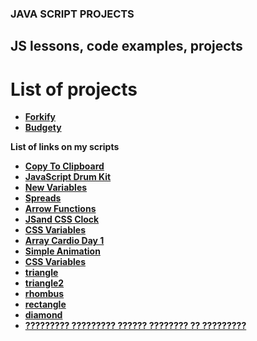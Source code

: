 ### JAVA SCRIPT PROJECTS
## JS lessons, code examples, projects
# **List of projects**
- **[Forkify](https://vitaminvp.github.io/JS-code/CompleteJavaScript/Forkify/dist/index.html)**
- **[Budgety](https://vitaminvp.github.io/JS-code/CompleteJavaScript/Budgety/index.html)**

**List of links on my scripts**
- **[Copy To Clipboard](https://vitaminvp.github.io/JS-code/01-CopyToClipboard)**
- **[JavaScript Drum Kit](https://vitaminvp.github.io/JS-code/01-JavaScriptDrumKit)**
- **[New Variables](https://vitaminvp.github.io/JS-code/01-NewVariables)**
- **[Spreads](https://vitaminvp.github.io/JS-code/01-Spreads)**
- **[Arrow Functions](https://vitaminvp.github.io/JS-code/02-ArrowFunctions)**
- **[JSand CSS Clock](https://vitaminvp.github.io/JS-code/02-JSandCSSClock)**
- **[CSS Variables](https://vitaminvp.github.io/JS-code/03-CSSVariables)**
- **[Array Cardio Day 1](https://vitaminvp.github.io/JS-code/04-ArrayCardioDay1)**
- **[Simple Animation](https://vitaminvp.github.io/JS-code/01-Animation)**
- **[CSS Variables](https://vitaminvp.github.io/JS-code/03-CSSVariables)**
- **[triangle](https://vitaminvp.github.io/JS-code/rectangle,triangle,rhombus/triangle.html)**
- **[triangle2](https://vitaminvp.github.io/JS-code/rectangle,triangle,rhombus/)**
- **[rhombus](https://vitaminvp.github.io/JS-code/rectangle,triangle,rhombus/)**
- **[rectangle](https://vitaminvp.github.io/JS-code/rectangle,triangle,rhombus/rectangle.html)**
- **[diamond](https://vitaminvp.github.io/JS-code/rectangle,triangle,rhombus/diamond.html)**
- **[????????? ????????? ?????? ???????? ?? ?????????](https://vitaminvp.github.io/JS-code/codewars/13.html)**
